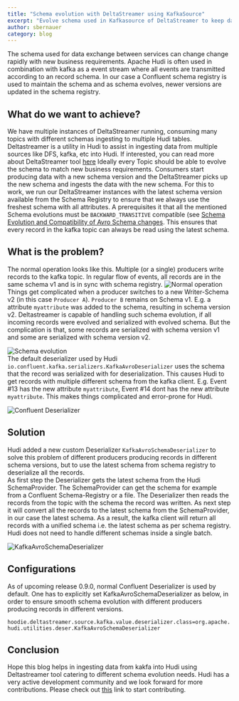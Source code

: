 ```yaml
---
title: "Schema evolution with DeltaStreamer using KafkaSource"
excerpt: "Evolve schema used in Kafkasource of DeltaStreamer to keep data up to date with business"
author: sbernauer
category: blog
---
```


The schema used for data exchange between services can change change rapidly with new business requirements.
Apache Hudi is often used in combination with kafka as a event stream where all events are transmitted according to an record schema.
In our case a Confluent schema registry is used to maintain the schema and as schema evolves, newer versions are updated in the schema registry.
<!--truncate-->

## What do we want to achieve?
We have multiple instances of DeltaStreamer running, consuming many topics with different schemas ingesting to multiple Hudi tables. Deltastreamer is a utility in Hudi to assist in ingesting data from multiple sources like DFS, kafka, etc into Hudi. If interested, you can read more about DeltaStreamer tool [here](https://hudi.apache.org/docs/writing_data#deltastreamer)
Ideally every Topic should be able to evolve the schema to match new business requirements. Consumers start producing data with a new schema version and the DeltaStreamer picks up the new schema and ingests the data with the new schema. For this to work, we run our DeltaStreamer instances with the latest schema version available from the Schema Registry to ensure that we always use the freshest schema with all attributes.
A prerequisites it that all the mentioned Schema evolutions must be `BACKWARD_TRANSITIVE` compatible (see [Schema Evolution and Compatibility of Avro Schema changes](https://docs.confluent.io/platform/current/schema-registry/avro.html). This ensures that every record in the kafka topic can always be read using the latest schema.


## What is the problem?
The normal operation looks like this. Multiple (or a single) producers write records to the kafka topic.
In regular flow of events, all records are in the same schema v1 and is in sync with schema registry.
![Normal operation](/assets/images/blog/hudi-schema-evolution/normal_operation.png)<br/>
Things get complicated when a producer switches to a new Writer-Schema v2 (in this case `Producer A`). `Producer B` remains on Schema v1. E.g. a attribute `myattribute` was added to the schema, resulting in schema version v2.
Deltastreamer is capable of handling such schema evolution, if all incoming records were evolved and serialized with evolved schema. But the complication is that, some records are serialized with schema version v1 and some are serialized with schema version v2.

![Schema evolution](/assets/images/blog/hudi-schema-evolution/schema_evolution.png)<br/>
The default deserializer used by Hudi `io.confluent.kafka.serializers.KafkaAvroDeserializer` uses the schema that the record was serialized with for deserialization. This causes Hudi to get records with multiple different schema from the kafka client. E.g. Event #13 has the new attribute `myattribute`, Event #14 dont has the new attribute `myattribute`. This makes things complicated and error-prone for Hudi.

![Confluent Deserializer](/assets/images/blog/hudi-schema-evolution/confluent_deserializer.png)<br/>

## Solution
Hudi added a new custom Deserializer `KafkaAvroSchemaDeserializer` to solve this problem of different producers producing records in different schema versions, but to use the latest schema from schema registry to deserialize all the records.<br/>
As first step the Deserializer gets the latest schema from the Hudi SchemaProvider. The SchemaProvider can get the schema for example from a Confluent Schema-Registry or a file.
The Deserializer then reads the records from the topic with the schema the record was written. As next step it will convert all the records to the latest schema from the SchemaProvider, in our case the latest schema. As a result, the kafka client will return all records with a unified schema i.e. the latest schema as per schema registry. Hudi does not need to handle different schemas inside a single batch.

![KafkaAvroSchemaDeserializer](/assets/images/blog/hudi-schema-evolution/KafkaAvroSchemaDeserializer.png)<br/>

## Configurations
As of upcoming release 0.9.0, normal Confluent Deserializer is used by default. One has to explicitly set KafkaAvroSchemaDeserializer as below,
in order to ensure smooth schema evolution with different producers producing records in different versions.

`hoodie.deltastreamer.source.kafka.value.deserializer.class=org.apache.hudi.utilities.deser.KafkaAvroSchemaDeserializer`

## Conclusion
Hope this blog helps in ingesting data from kakfa into Hudi using Deltastreamer tool catering to different schema evolution
needs. Hudi has a very active development community and we look forward for more contributions.
Please check out [this](https://hudi.apache.org/contribute/get-involved) link to start contributing.
